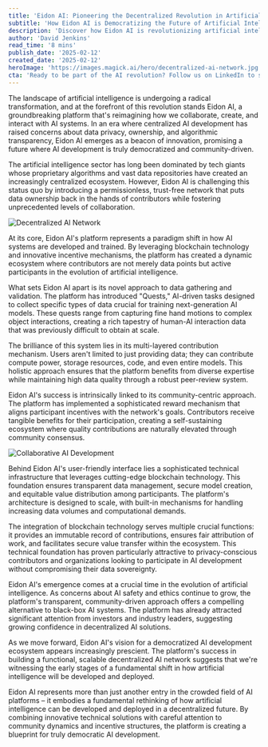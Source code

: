 ```yaml
---
title: 'Eidon AI: Pioneering the Decentralized Revolution in Artificial Intelligence'
subtitle: 'How Eidon AI is Democratizing the Future of Artificial Intelligence Development'
description: 'Discover how Eidon AI is revolutionizing artificial intelligence development through its innovative decentralized platform. Learn about their unique approach to data collection, community-driven innovation, and the technical infrastructure that'\''s making democratized AI development a reality.'
author: 'David Jenkins'
read_time: '8 mins'
publish_date: '2025-02-12'
created_date: '2025-02-12'
heroImage: 'https://images.magick.ai/hero/decentralized-ai-network.jpg'
cta: 'Ready to be part of the AI revolution? Follow us on LinkedIn to stay updated on the latest developments in decentralized AI and join a community of forward-thinking innovators shaping the future of technology.'
---
```


The landscape of artificial intelligence is undergoing a radical transformation, and at the forefront of this revolution stands Eidon AI, a groundbreaking platform that's reimagining how we collaborate, create, and interact with AI systems. In an era where centralized AI development has raised concerns about data privacy, ownership, and algorithmic transparency, Eidon AI emerges as a beacon of innovation, promising a future where AI development is truly democratized and community-driven.

The artificial intelligence sector has long been dominated by tech giants whose proprietary algorithms and vast data repositories have created an increasingly centralized ecosystem. However, Eidon AI is challenging this status quo by introducing a permissionless, trust-free network that puts data ownership back in the hands of contributors while fostering unprecedented levels of collaboration.

![Decentralized AI Network](https://i.magick.ai/PIXE/1739345227546_magick_img.webp)

At its core, Eidon AI's platform represents a paradigm shift in how AI systems are developed and trained. By leveraging blockchain technology and innovative incentive mechanisms, the platform has created a dynamic ecosystem where contributors are not merely data points but active participants in the evolution of artificial intelligence.

What sets Eidon AI apart is its novel approach to data gathering and validation. The platform has introduced "Quests," AI-driven tasks designed to collect specific types of data crucial for training next-generation AI models. These quests range from capturing fine hand motions to complex object interactions, creating a rich tapestry of human-AI interaction data that was previously difficult to obtain at scale.

The brilliance of this system lies in its multi-layered contribution mechanism. Users aren't limited to just providing data; they can contribute compute power, storage resources, code, and even entire models. This holistic approach ensures that the platform benefits from diverse expertise while maintaining high data quality through a robust peer-review system.

Eidon AI's success is intrinsically linked to its community-centric approach. The platform has implemented a sophisticated reward mechanism that aligns participant incentives with the network's goals. Contributors receive tangible benefits for their participation, creating a self-sustaining ecosystem where quality contributions are naturally elevated through community consensus.

![Collaborative AI Development](https://i.magick.ai/PIXE/1739345227550_magick_img.webp)

Behind Eidon AI's user-friendly interface lies a sophisticated technical infrastructure that leverages cutting-edge blockchain technology. This foundation ensures transparent data management, secure model creation, and equitable value distribution among participants. The platform's architecture is designed to scale, with built-in mechanisms for handling increasing data volumes and computational demands.

The integration of blockchain technology serves multiple crucial functions: it provides an immutable record of contributions, ensures fair attribution of work, and facilitates secure value transfer within the ecosystem. This technical foundation has proven particularly attractive to privacy-conscious contributors and organizations looking to participate in AI development without compromising their data sovereignty.

Eidon AI's emergence comes at a crucial time in the evolution of artificial intelligence. As concerns about AI safety and ethics continue to grow, the platform's transparent, community-driven approach offers a compelling alternative to black-box AI systems. The platform has already attracted significant attention from investors and industry leaders, suggesting growing confidence in decentralized AI solutions.

As we move forward, Eidon AI's vision for a democratized AI development ecosystem appears increasingly prescient. The platform's success in building a functional, scalable decentralized AI network suggests that we're witnessing the early stages of a fundamental shift in how artificial intelligence will be developed and deployed.

Eidon AI represents more than just another entry in the crowded field of AI platforms – it embodies a fundamental rethinking of how artificial intelligence can be developed and deployed in a decentralized future. By combining innovative technical solutions with careful attention to community dynamics and incentive structures, the platform is creating a blueprint for truly democratic AI development.